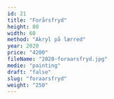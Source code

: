 ```yaml
---
id: 21
title: "Forårsfryd"
height: 80
width: 60
method: "Akryl på lærred"
year: 2020
price: "4200"
fileName: "2020-foraarsfryd.jpg"
medie: "painting"
draft: "false"
slug: "foraarsfryd"
weight: "250"
---
```

